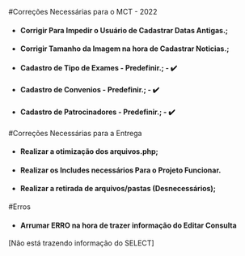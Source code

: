 #Correções Necessárias para o MCT - 2022

- <h4>Corrigir Para Impedir o Usuário de Cadastrar Datas Antigas.;
- <h4>Corrigir Tamanho da Imagem na hora de Cadastrar Noticias.;
- <h4>Cadastro de Tipo de Exames - Predefinir.; -  ✔️
- <h4>Cadastro de Convenios - Predefinir.; - ✔️
- <h4>Cadastro de Patrocinadores - Predefinir.; - ✔️


#Correções Necessárias para a Entrega
- <h4>Realizar a otimização dos arquivos.php;
- <h4>Realizar os Includes necessários Para o Projeto Funcionar.
- <h4>Realizar a retirada de arquivos/pastas (Desnecessários);

#Erros
- <h4>Arrumar ERRO na hora de trazer informação do Editar Consulta 
[Não está trazendo informação do SELECT]